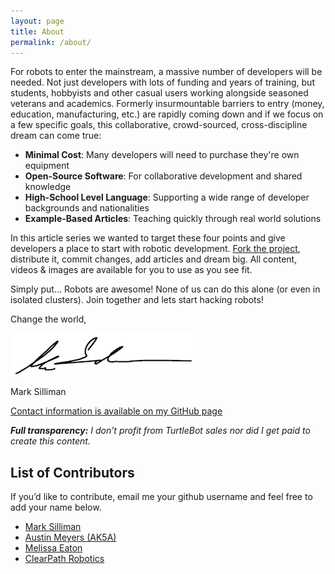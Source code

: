 ```yaml
---
layout: page
title: About
permalink: /about/
---
```


For robots to enter the mainstream, a massive number of developers will be needed. Not just developers with lots of funding and years of training, but students, hobbyists and other casual users working alongside seasoned veterans and academics. Formerly insurmountable barriers to entry (money, education, manufacturing, etc.) are rapidly coming down and if we focus on a few specific goals, this collaborative, crowd-sourced, cross-discipline dream can come true:

- **Minimal Cost**: Many developers will need to purchase they're own equipment
- **Open-Source Software**: For collaborative development and shared knowledge
- **High-School Level Language**:  Supporting a wide range of developer backgrounds and nationalities
- **Example-Based Articles**: Teaching quickly through real world solutions

In this article series we wanted to target these four points and give developers a place to start with robotic development. [Fork the project](https://github.com/markwsilliman/turtlebot-tutorial), distribute it, commit changes, add articles and dream big. All content, videos & images are available for you to use as you see fit.

Simply put... Robots are awesome! None of us can do this alone (or even in isolated clusters). Join together and lets start hacking robots!

Change the world, 

![Signature](/assets/sig.png)

Mark Silliman

[Contact information is available on my GitHub page](https://github.com/markwsilliman)

***Full transparency:** I don’t profit from TurtleBot sales nor did I get paid to create this content.*

## List of Contributors

If you’d like to contribute, email me your github username and feel free to add your name below.

* [Mark Silliman](https://github.com/markwsilliman)
* [Austin Meyers (AK5A)](https://github.com/ak5a)
* [Melissa Eaton](https://github.com/MustangSally12)
* [ClearPath Robotics](https://github.com/clearpathrobotics)
